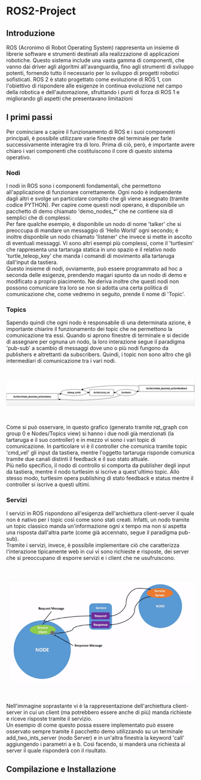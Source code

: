 # ROS2-Project

## Introduzione

ROS (Acronimo di Robot Operating System) rappresenta un insieme di librerie software e strumenti destinati alla realizzazione di applicazioni robotiche. Questo sistema include una vasta gamma di componenti, che vanno dai driver agli algoritmi all'avanguardia, fino agli strumenti di sviluppo potenti, fornendo tutto il necessario per lo sviluppo di progetti robotici sofisticati. ROS 2 è stato progettato come evoluzione di ROS 1, con l'obiettivo di rispondere alle esigenze in continua evoluzione nel campo della robotica e dell'automazione, sfruttando i punti di forza di ROS 1 e migliorando gli aspetti che presentavano limitazioni


## I primi passi

Per cominciare a capire il funzionamento di ROS e i suoi componenti principali, è possibile utilizzare varie finestre del terminale per farle successivamente interagire tra di loro. Prima di ciò, però, è importante avere chiaro i vari componenti che costituiscono il core di questo sistema operativo.


### Nodi

I nodi in ROS sono i componenti fondamentali, che permettono all'applicazione di funzionare correttamente. Ogni nodo è indipendente dagli altri e svolge un particolare compito che gli viene assegnato (tramite codice PYTHON). Per capire come questi nodi operano, è disponibile un pacchetto di demo chiamato 'demo_nodes_*' che ne contiene sia di semplici che di complessi.  
Per fare qualche esempio, è disponibile un nodo di nome 'talker' che si preoccupa di mandare un messaggio di 'Hello World' ogni secondo; è inoltre disponbile un nodo chiamato 'listener' che invece si mette in ascolto di eventuali messaggi. Vi sono altri esempi più complessi, come il 'turtlesim' che rappresenta una tartaruga statica in uno spazio e il relativo nodo 'turtle_teleop_key' che manda i comandi di movimento alla tartaruga dall'input da tastiera.  
Questo insieme di nodi, ovviamente, può essere programmato ad hoc a seconda delle esigenze, prendendo magari spunto da un nodo di demo e modificato a proprio piacimento. Ne deriva inoltre che questi nodi non possono comunicare tra loro se non si adotta una certa politica di comunicazione che, come vedremo in seguito, prende il nome di 'Topic'.

### Topics

Sapendo quindi che ogni nodo è responsabile di una determinata azione, è importante chiarire il funzionamento dei topic che ne permettono la comunicazione tra essi. Quando si aprono finestre di terminale e si decide di assegnare per ognuna un nodo, la loro interazione segue il paradigma 'pub-sub' a scambio di messaggi dove uno o più nodi fungono da publishers e altrettanti da subscribers. Quindi, i topic non sono altro che gli intermediari di comunicazione tra i vari nodi.  

<p>&nbsp;</p>

![Turtlesim-topic](/turtlesim.png)  

<p>&nbsp;</p>

Come si può osservare, in questo grafico (generato tramite rqt_graph con group 0 e Nodes/Topics view) si hanno i due nodi già menzionati (la tartaruga e il suo controller) e in mezzo vi sono i vari topic di comunicazione. In particolare
vi è il controller che comunica tramite topic 'cmd_vel' gli input da tastiera, mentre l'oggetto tartaruga risponde comunica tramite due canali distinti il feedback e il suo stato attuale.  
Più nello specifico, il nodo di controllo si comporta da publisher degli input da tastiera, mentre il nodo turtlesim si iscrive a quest'ultimo topic. Allo stesso modo, turtlesim opera publishing di stato feedback e status mentre il controller si iscrive a questi ultimi.

### Servizi

I servizi in ROS rispondono all'esigenza dell'archiettura client-server il quale non è nativo per i topic così come sono stati creati. Infatti, un nodo tramite un topic classico manda un'informazione ogni x tempo ma non si aspetta una risposta dall'altra parte (come già accennato, segue il paradigma pub-sub).  
Tramite i servizi, invece, è possibile implementare ciò che caratterizza l'interazione tipicamente web in cui vi sono richieste e risposte, dei server che si preoccupano di esporre servizi e i client che ne usufruiscono.

<p>&nbsp;</p>
<div align="center">
  <img src="/services.png" alt="services.png">
</div>
<p>&nbsp;</p>

Nell'immagine soprastante vi è la rappresentazione dell'archiettura client-server in cui un client (ma potrebbero essere anche di più) manda richieste e riceve risposte tramite il servizio.  
Un esempio di come questo possa essere implementato può essere osservato sempre tramite il pacchetto demo utilizzando su un terminale add_two_ints_server (nodo Server) e in un'altra finestra la keyword 'call' aggiungendo i parametri a e b. Così facendo, si manderà una richiesta al server il quale risponderà con il risultato.


## Compilazione e Installazione
